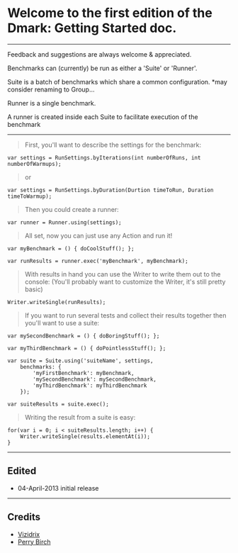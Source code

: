 # Welcome to the first edition of the Dmark: Getting Started doc.

----

Feedback and suggestions are always welcome & appreciated.

Benchmarks can (currently) be run as either a 'Suite' or 'Runner'.

Suite is a batch of benchmarks which share a common configuration. *may consider renaming to Group...

Runner is a single benchmark.

A runner is created inside each Suite to facilitate execution of the benchmark

----


>First, you'll want to describe the settings for the benchmark:

    var settings = RunSettings.byIterations(int numberOfRuns, int numberOfWarmups);

>or

    var settings = RunSettings.byDuration(Durtion timeToRun, Duration timeToWarmup);

>Then you could create a runner:

    var runner = Runner.using(settings);

>All set, now you can just use any Action and run it!

    var myBenchmark = () { doCoolStuff(); };

    var runResults = runner.exec('myBenchmark', myBenchmark);

>With results in hand you can use the Writer to write them out to the console: (You'll probably want to customize the Writer, it's still pretty basic)

    Writer.writeSingle(runResults);

>If you want to run several tests and collect their results together then you'll want to use a suite:

    var mySecondBenchmark = () { doBoringStuff(); };

    var myThirdBenchmark = () { doPointlessStuff(); };

    var suite = Suite.using('suiteName', settings, 
        benchmarks: { 
            'myFirstBenchmark': myBenchmark, 
            'mySecondBenchmark': mySecondBenchmark, 
            'myThirdBenchmark': myThirdBenchmark 
        });

    var suiteResults = suite.exec();

>Writing the result from a suite is easy:

    for(var i = 0; i < suiteResults.length; i++) { 
        Writer.writeSingle(results.elementAt(i)); 
    }


----
## Edited
* 04-April-2013 initial release

----
## Credits
* [Vizidrix](https://github.com/organizations/Vizidrix)
* [Perry Birch](https://github.com/PerryBirch)


